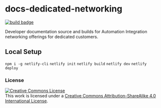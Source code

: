 # docs-dedicated-networking

[![build badge](https://build.developer.rackspace.com/rackerlabs/docs-dedicated-dedicated-networking/badge?branch=master)](https://build.developer.rackspace.com/rackerlabs/docs-dedicated-networking/)

Developer documentation source and builds for Automation Integration networking offerings for dedicated customers.

## Local Setup

`npm i -g netlify-cli`
`netlify init`
`netlify build`
`netlify dev`
`netlify deploy`

### License

<a rel="license" href="http://creativecommons.org/licenses/by-sa/4.0/"><img alt="Creative Commons License" style="border-width:0" src="https://i.creativecommons.org/l/by-sa/4.0/80x15.png" /></a><br />This work is licensed under a <a rel="license" href="http://creativecommons.org/licenses/by-sa/4.0/">Creative Commons Attribution-ShareAlike 4.0 International License</a>.
